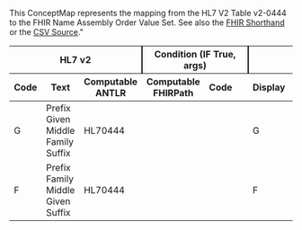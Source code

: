 
This ConceptMap represents the mapping from the HL7 V2 Table v2-0444 to the FHIR Name Assembly Order Value Set. See also the <a href='https://github.com/HL7/v2-to-fhir/blob/master/tank/ConceptMap v2-0444 to Name Assembly Order.fsh'>FHIR Shorthand</a> or the <a href='https://github.com/HL7/v2-to-fhir/blob/master/mappings/'>CSV Source</a>."
<table class='grid'><thead>
<tr><th colspan='3' style='border-right: 2px solid black;'>HL7 v2</th><th colspan='3' style='border-right: 2px solid black;'>Condition (IF True, args)</th><th colspan='4'>HL7 FHIR</th><th>Comments</th></tr>
<tr><th>Code</th><th>Text</th><th>Computable ANTLR</th><th>Computable FHIRPath</th><th>Code</th><th>&#xA0;</th><th>Display</th><th>Code System</th><th>&#xA0;</th></tr></thead>
<tbody>
<tr><td>G</td><td>Prefix Given Middle Family Suffix</td><td style='border-right: 2px'>HL70444</td><td></td><td></td><td style='border-right: 2px'></td><td>G</td><td></td><td>Prefix Given Family Suffix</td><td>http://terminology.hl7.org/CodeSystem/v2-0444</td><td></td></tr>
<tr><td>F</td><td>Prefix Family Middle Given Suffix</td><td style='border-right: 2px'>HL70444</td><td></td><td></td><td style='border-right: 2px'></td><td>F</td><td></td><td>Prefix Family Given Suffix</td><td>http://terminology.hl7.org/CodeSystem/v2-0444</td><td></td></tr>
</tbody></table>
